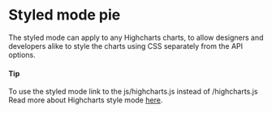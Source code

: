 # Styled mode pie

The styled mode can apply to any Highcharts charts, to allow designers and developers alike to style the charts using CSS separately from the API options.

#### Tip

To use the styled mode link to the js/highcharts.js instead of /highcharts.js
Read more about Highcharts style mode [here](https://www.highcharts.com/docs/chart-design-and-style/style-by-css).
